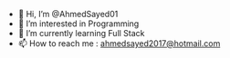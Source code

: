 - 👋 Hi, I’m @AhmedSayed01
- 👀 I’m interested in Programming
- 🌱 I’m currently learning Full Stack
- 📫 How to reach me : ahmedsayed2017@hotmail.com
